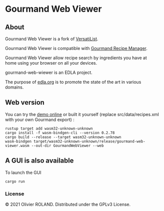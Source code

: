 # Gourmand Web Viewer

## About ##
Gourmand Web Viewer is a fork of [VersatiList](https://github.com/newca12/VersatiList).

Gourmand Web Viewer is compatible with [Gourmand Recipe Manager](https://github.com/GourmandRecipeManager/gourmand).  

Gourmand Web Viewer allow recipe search by ingredients you have at home using your browser on all your devices.

gourmand-web-wiewer is an EDLA project.

The purpose of [edla.org](http://www.edla.org) is to promote the state of the art in various domains.

## Web version ##
You can try the [demo online](http://edla.org/GourmandWebViewer)
or built it yourself (replace src/data/recipes.xml with your own Gourmand export) :  
```
rustup target add wasm32-unknown-unknown
cargo install -f wasm-bindgen-cli --version 0.2.78
cargo build --release --target wasm32-unknown-unknown
wasm-bindgen target/wasm32-unknown-unknown/release/gourmand-web-viewer.wasm --out-dir GourmandWebViewer --web
```

## A GUI is also available ##
To launch the GUI 
```
cargo run
``` 

### License ###
© 2021 Olivier ROLAND. Distributed under the GPLv3 License.
